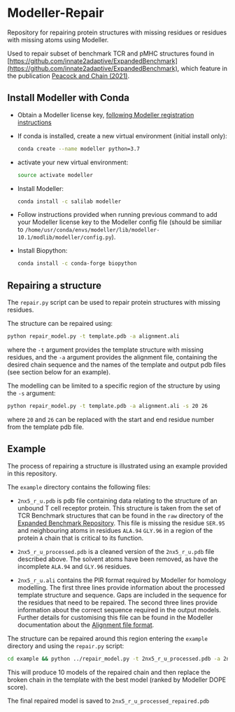 # Modeller-Repair

Repository for repairing protein structures with missing residues or residues with missing atoms using Modeller.

Used to repair subset of benchmark TCR and pMHC structures found in [https://github.com/innate2adaptive/ExpandedBenchmark](https://github.com/innate2adaptive/ExpandedBenchmark), which feature in the publication [Peacock and Chain (2021)](https://doi.org/10.3389/fimmu.2021.686127).

## Install Modeller with Conda

* Obtain a Modeller license key, [following Modeller registration instructions](https://salilab.org/modeller/registration.html) 

* If conda is installed, create a new virtual environment (initial install only):

  ```bash
  conda create --name modeller python=3.7
  ```
* activate your new virtual environment:
 
  ```bash
  source activate modeller
  ```
* Install Modeller:

  ```bash
  conda install -c salilab modeller
  ```
* Follow instructions provided when running previous command to add your Modeller license key to the Modeller config file (should be similiar to `/home/usr/conda/envs/modeller/lib/modeller-10.1/modlib/modeller/config.py`).

* Install Biopython:
  ```bash
  conda install -c conda-forge biopython
  ```
## Repairing a structure

The `repair.py` script can be used to repair protein structures with missing residues.

The structure can be repaired using:
  ```bash
  python repair_model.py -t template.pdb -a alignment.ali
  ```
where the `-t` argument provides the template structure with missing residues, and the `-a` argument provides the alignment file, containing the desired chain sequence and the names of the template and output pdb files (see section below for an example).

The modelling can be limited to a specific region of the structure by using the `-s` argument:
  ```bash
  python repair_model.py -t template.pdb -a alignment.ali -s 20 26
  ```
where `20` and `26` can be replaced with the start and end residue number from the template pdb file.

## Example

The process of repairing a structure is illustrated using an example provided in this repository.

The `example` directory contains the following files:

* `2nx5_r_u.pdb` is pdb file containing data relating to the structure of an unbound T cell receptor protein. This structure is taken from the set of TCR Benchmark structures that can be found in the `raw` directory of the [Expanded Benchmark Repository](https://github.com/innate2adaptive/ExpandedBenchmark). This file is missing the residue `SER.95` and neighbouring atoms in residues `ALA.94` `GLY.96`  in a region of the protein `A` chain that is critical to its function.

* `2nx5_r_u_processed.pdb` is a cleaned version of the `2nx5_r_u.pdb` file described above. The solvent atoms have been removed, as have the incomplete `ALA.94` and `GLY.96` residues.

* `2nx5_r_u.ali` contains the PIR format required by Modeller for homology modelling. The first three lines provide information about the processed template structure and sequence. Gaps are included in the sequence for the residues that need to be repaired. The second three lines provide information about the correct sequence required in the output models. Further details for customising this file can be found in the Modeller documentation about the [Alignment file format](https://salilab.org/modeller/8v2/manual/node176.html).

The structure can be repaired around this region entering the `example` directory and using the `repair.py` script:
```bash
cd example && python ../repair_model.py -t 2nx5_r_u_processed.pdb -a 2nx5_r_u.ali -s 94 96
```
This will produce 10 models of the repaired chain and then replace the broken chain in the template with the best model (ranked by Modeller DOPE score).

The final repaired model is saved to `2nx5_r_u_processed_repaired.pdb`

